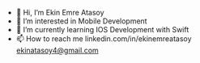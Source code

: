 - 👋 Hi, I’m Ekin Emre Atasoy
- 👀 I’m interested in Mobile Development
- 🌱 I’m currently learning IOS Development with Swift
- 📫 How to reach me 
                      linkedin.com/in/ekinemreatasoy
                      ekinatasoy4@gmail.com

<!---
observer23/observer23 is a ✨ special ✨ repository because its `README.md` (this file) appears on your GitHub profile.
You can click the Preview link to take a look at your changes.
--->
